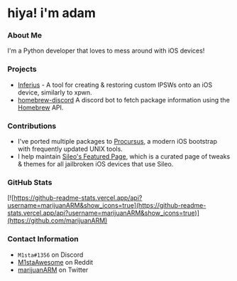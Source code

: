 # hiya! i'm adam


### About Me
I'm a Python developer that loves to mess around with iOS devices!

### Projects
- [Inferius](https://github.com/marijuanARM/Inferius/) - A tool for creating & restoring custom IPSWs onto an iOS device, similarly to xpwn.
- [homebrew-discord](https://github.com/marijuanARM/homebrew-discord/) A discord bot to fetch package information using the [Homebrew](https://brew.sh/) API.

### Contributions
- I've ported multiple packages to [Procursus](https://github.com/ProcursusTeam/Procursus/), a modern iOS bootstrap with frequently updated UNIX tools.
- I help maintain [Sileo's Featured Page](https://github.com/Sileo/featuredpage), which is a curated page of tweaks & themes for all jailbroken iOS devices that use Sileo.

### GitHub Stats

[![https://github-readme-stats.vercel.app/api?username=marijuanARM&show_icons=true](https://github-readme-stats.vercel.app/api?username=marijuanARM&show_icons=true)](https://github.com/marijuanARM)

### Contact Information
- `M1sta#1356` on Discord
- [M1staAwesome](https://reddit.com/u/M1staAwesome) on Reddit
- [marijuanARM](https://twitter.com/marijuanARM) on Twitter